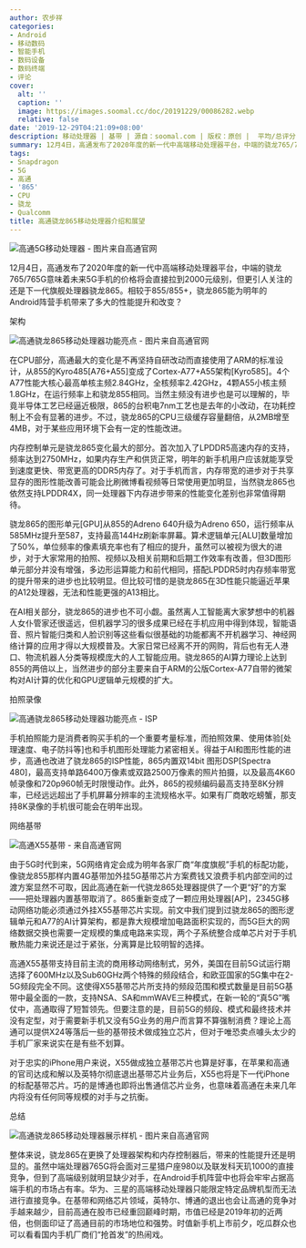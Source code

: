 ```yaml
---
author: 农步祥
categories:
- Android
- 移动数码
- 智能手机
- 数码设备
- 数码终端
- 评论
cover:
  alt: ''
  caption: ''
  image: https://images.soomal.cc/doc/20191229/00086282.webp
  relative: false
date: '2019-12-29T04:21:09+08:00'
description: 移动处理器 | 基带 | 源自：soomal.com | 版权：原创 |  平均/总评分：10.00/110
summary: 12月4日，高通发布了2020年度的新一代中高端移动处理器平台，中端的骁龙765/765G意味着未来5G手机的价格将会直接拉到2000元级别，但更引人关注的还是下一代旗舰处理器骁龙865。相较于855/855+，骁龙865能为明年的Android阵营手机带来了多大的性能提升和改变？
tags:
- Snapdragon
- 5G
- 高通
- '865'
- CPU
- 骁龙
- Qualcomm
title: 高通骁龙865移动处理器介绍和展望
---
```


![高通5G移动处理器 - 图片来自高通官网](https://images.soomal.cc/doc/20191229/00086278.webp)



12月4日，高通发布了2020年度的新一代中高端移动处理器平台，中端的骁龙765/765G意味着未来5G手机的价格将会直接拉到2000元级别，但更引人关注的还是下一代旗舰处理器骁龙865。相较于855/855+，骁龙865能为明年的Android阵营手机带来了多大的性能提升和改变？



架构



![高通骁龙865移动处理器功能亮点 - 图片来自高通官网](https://images.soomal.cc/doc/20191229/00086279.webp)



在CPU部分，高通最大的变化是不再坚持自研改动而直接使用了ARM的标准设计，从855的Kyro485[A76+A55]变成了Cortex-A77+A55架构[Kyro585]。4个A77性能大核心最高单核主频2.84GHz，全核频率2.42GHz，4颗A55小核主频1.8GHz，在运行频率上和骁龙855相同。当然主频没有进步也是可以理解的，毕竟半导体工艺已经逼近极限，865的台积电7nm工艺也是去年的小改动，在功耗控制上不会有显著的进步。不过，骁龙865的CPU三级缓存容量翻倍，从2MB增至4MB，对于某些应用环境下会有一定的性能改进。



内存控制单元是骁龙865变化最大的部分。首次加入了LPDDR5高速内存的支持，频率达到2750MHz，如果内存生产和供货正常，明年的新手机用户应该就能享受到速度更快、带宽更高的DDR5内存了。对于手机而言，内存带宽的进步对于共享显存的图形性能改善可能会比刷微博看视频等日常使用更加明显，当然骁龙865也依然支持LPDDR4X，同一处理器下内存进步带来的性能变化差别也非常值得期待。



骁龙865的图形单元[GPU]从855的Adreno 640升级为Adreno 650，运行频率从585MHz提升至587，支持最高144Hz刷新率屏幕。算术逻辑单元[ALU]数量增加了50%，单位频率的像素填充率也有了相应的提升，虽然可以被视为很大的进步，对于大家常用的拍照、视频以及相关前期和后期工作效率有改善，但3D图形单元部分并没有增强，多边形运算能力和前代相同，搭配LPDDR5时内存频率带宽的提升带来的进步也比较明显。但比较可惜的是骁龙865在3D性能只能逼近苹果的A12处理器，无法和性能更强的A13相比。



在AI相关部分，骁龙865的进步也不可小觑。虽然离人工智能离大家梦想中的机器人女仆管家还很遥远，但机器学习的很多成果已经在手机应用中得到体现，智能语音、照片智能归类和人脸识别等这些看似很基础的功能都离不开机器学习、神经网络计算的应用才得以大规模普及。大家日常已经离不开的网购，背后也有无人港口、物流机器人分类等规模庞大的人工智能应用。骁龙865的AI算力理论上达到855的两倍以上，当然进步的部分主要来自于ARM的公版Cortex-A77自带的微架构对AI计算的优化和GPU逻辑单元规模的扩大。



拍照录像



![高通骁龙865移动处理器功能亮点 - ISP](https://images.soomal.cc/doc/20191229/00086280.webp)



手机拍照能力是消费者购买手机的一个重要考量标准，而拍照效果、使用体验[处理速度、电子防抖等]也和手机图形处理能力紧密相关。得益于AI和图形性能的进步，高通也改进了骁龙865的ISP性能，865内置双14bit 图形DSP[Spectra 480]，最高支持单路6400万像素或双路2500万像素的照片拍摄，以及最高4K60帧录像和720p960帧无时限慢动作。此外，865的视频编码最高支持至8K分辨率，已经远远超出了手机屏幕分辨率的主流规格水平。如果有厂商敢吃螃蟹，那支持8K录像的手机很可能会在明年出现。



网络基带



![高通X55基带 - 来自高通官网](https://images.soomal.cc/doc/20191229/00086283.webp)



由于5G时代到来，5G网络肯定会成为明年各家厂商“年度旗舰”手机的标配功能，像骁龙855那样内置4G基带加外挂5G基带芯片方案费钱又浪费手机内部空间的过渡方案显然不可取，因此高通在新一代骁龙865处理器提供了一个更“好”的方案――把处理器内置基带取消了。865重新变成了一颗应用处理器[AP]，2345G移动网络功能必须通过外挂X55基带芯片实现。前文中我们提到过骁龙865的图形逻辑单元和A77的AI计算架构，都是靠大规模增加电路面积实现的，而5G巨大的网络数据交换也需要一定规模的集成电路来实现，两个子系统整合成单芯片对于手机散热能力来说还是过于紧张，分离算是比较明智的选择。



高通X55基带支持目前主流的商用移动网络制式，另外，美国在目前5G试运行期选择了600MHz以及Sub60GHz两个特殊的频段结合，和欧亚国家的5G集中在2-5G频段完全不同。这使得X55基带芯片所支持的频段范围和模式数量是目前5G基带中最全面的一款，支持NSA、SA和mmWAVE三种模式，在新一轮的“真5G”嘴仗中，高通取得了短暂领先。但要注意的是，目前5G的频段、模式和最终技术并没有定型，对于需要新手机又没有5G业务的用户而言算不算强制消费？理论上高通可以提供X24等落后一些的基带技术做成独立芯片，但对于唯恐卖点噱头太少的手机厂家来说实在是有些不划算。



对于忠实的iPhone用户来说，X55做成独立基带芯片也算是好事，在苹果和高通的官司达成和解以及英特尔彻底退出基带芯片业务后，X55也将是下一代iPhone的标配基带芯片。巧的是博通也即将出售通信芯片业务，也意味着高通在未来几年内将没有任何同等规模的对手与之抗衡。



总结



![高通骁龙865移动处理器展示样机 - 图片来自高通官网](https://images.soomal.cc/doc/20191229/00086281.webp)



整体来说，骁龙865在更换了处理器架构和内存控制器后，带来的性能提升还是明显的。虽然中端处理器765G将会面对三星猎户座980以及联发科天玑1000的直接竞争，但到了高端级别就明显缺少对手，在Android手机阵营中也将会牢牢占据高端手机的市场占有率。华为、三星的高端移动处理器只能限定特定品牌机型而无法进行直接竞争。在基带和网络芯片领域，英特尔、博通的退出也会让高通的竞争对手越来越少，目前高通在股市已经重回巅峰时期，市值已经是2019年初的近两倍，也侧面印证了高通目前的市场地位和强势。时值新手机上市前夕，吃瓜群众也可以看看国内手机厂商们“抢首发”的热闹戏。